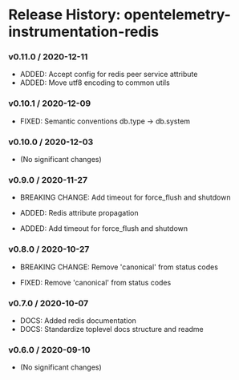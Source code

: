 # Release History: opentelemetry-instrumentation-redis

### v0.11.0 / 2020-12-11

* ADDED: Accept config for redis peer service attribute 
* ADDED: Move utf8 encoding to common utils 

### v0.10.1 / 2020-12-09

* FIXED: Semantic conventions db.type -> db.system 

### v0.10.0 / 2020-12-03

* (No significant changes)

### v0.9.0 / 2020-11-27

* BREAKING CHANGE: Add timeout for force_flush and shutdown 

* ADDED: Redis attribute propagation 
* ADDED: Add timeout for force_flush and shutdown 

### v0.8.0 / 2020-10-27

* BREAKING CHANGE: Remove 'canonical' from status codes 

* FIXED: Remove 'canonical' from status codes 

### v0.7.0 / 2020-10-07

* DOCS: Added redis documentation 
* DOCS: Standardize toplevel docs structure and readme 

### v0.6.0 / 2020-09-10

* (No significant changes)
